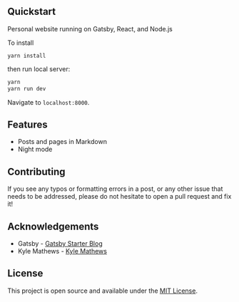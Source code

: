 ## Quickstart

Personal website running on Gatsby, React, and Node.js

To install

```
yarn install
```

then run local server:

```bash
yarn
yarn run dev
```

Navigate to `localhost:8000`.

## Features

- Posts and pages in Markdown
- Night mode

## Contributing

If you see any typos or formatting errors in a post, or any other issue that needs to be addressed, please do not hesitate to open a pull request and fix it!

## Acknowledgements

- Gatsby - [Gatsby Starter Blog](https://github.com/gatsbyjs/gatsby-starter-blog)
- Kyle Mathews - [Kyle Mathews](https://github.com/KyleAMathews)

## License

This project is open source and available under the [MIT License](LICENSE).
